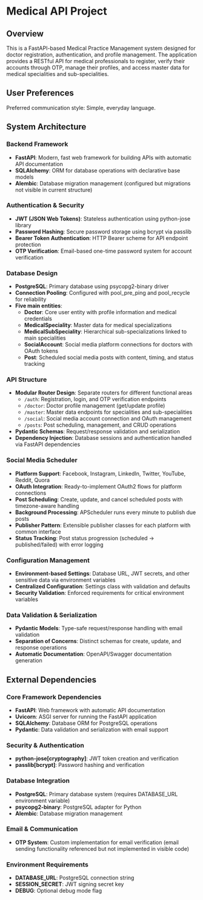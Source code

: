 # Medical API Project

## Overview

This is a FastAPI-based Medical Practice Management system designed for doctor registration, authentication, and profile management. The application provides a RESTful API for medical professionals to register, verify their accounts through OTP, manage their profiles, and access master data for medical specialities and sub-specialities.

## User Preferences

Preferred communication style: Simple, everyday language.

## System Architecture

### Backend Framework
- **FastAPI**: Modern, fast web framework for building APIs with automatic API documentation
- **SQLAlchemy**: ORM for database operations with declarative base models
- **Alembic**: Database migration management (configured but migrations not visible in current structure)

### Authentication & Security
- **JWT (JSON Web Tokens)**: Stateless authentication using python-jose library
- **Password Hashing**: Secure password storage using bcrypt via passlib
- **Bearer Token Authentication**: HTTP Bearer scheme for API endpoint protection
- **OTP Verification**: Email-based one-time password system for account verification

### Database Design
- **PostgreSQL**: Primary database using psycopg2-binary driver
- **Connection Pooling**: Configured with pool_pre_ping and pool_recycle for reliability
- **Five main entities**:
  - **Doctor**: Core user entity with profile information and medical credentials
  - **MedicalSpeciality**: Master data for medical specializations
  - **MedicalSubSpeciality**: Hierarchical sub-specializations linked to main specialities
  - **SocialAccount**: Social media platform connections for doctors with OAuth tokens
  - **Post**: Scheduled social media posts with content, timing, and status tracking

### API Structure
- **Modular Router Design**: Separate routers for different functional areas
  - `/auth`: Registration, login, and OTP verification endpoints
  - `/doctor`: Doctor profile management (get/update profile)
  - `/master`: Master data endpoints for specialities and sub-specialities
  - `/social`: Social media account connection and OAuth management
  - `/posts`: Post scheduling, management, and CRUD operations
- **Pydantic Schemas**: Request/response validation and serialization
- **Dependency Injection**: Database sessions and authentication handled via FastAPI dependencies

### Social Media Scheduler
- **Platform Support**: Facebook, Instagram, LinkedIn, Twitter, YouTube, Reddit, Quora
- **OAuth Integration**: Ready-to-implement OAuth2 flows for platform connections
- **Post Scheduling**: Create, update, and cancel scheduled posts with timezone-aware handling
- **Background Processing**: APScheduler runs every minute to publish due posts
- **Publisher Pattern**: Extensible publisher classes for each platform with common interface
- **Status Tracking**: Post status progression (scheduled → published/failed) with error logging

### Configuration Management
- **Environment-based Settings**: Database URL, JWT secrets, and other sensitive data via environment variables
- **Centralized Configuration**: Settings class with validation and defaults
- **Security Validation**: Enforced requirements for critical environment variables

### Data Validation & Serialization
- **Pydantic Models**: Type-safe request/response handling with email validation
- **Separation of Concerns**: Distinct schemas for create, update, and response operations
- **Automatic Documentation**: OpenAPI/Swagger documentation generation

## External Dependencies

### Core Framework Dependencies
- **FastAPI**: Web framework with automatic API documentation
- **Uvicorn**: ASGI server for running the FastAPI application
- **SQLAlchemy**: Database ORM for PostgreSQL operations
- **Pydantic**: Data validation and serialization with email support

### Security & Authentication
- **python-jose[cryptography]**: JWT token creation and verification
- **passlib[bcrypt]**: Password hashing and verification

### Database Integration
- **PostgreSQL**: Primary database system (requires DATABASE_URL environment variable)
- **psycopg2-binary**: PostgreSQL adapter for Python
- **Alembic**: Database migration management

### Email & Communication
- **OTP System**: Custom implementation for email verification (email sending functionality referenced but not implemented in visible code)

### Environment Requirements
- **DATABASE_URL**: PostgreSQL connection string
- **SESSION_SECRET**: JWT signing secret key
- **DEBUG**: Optional debug mode flag